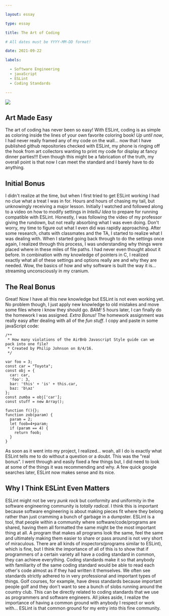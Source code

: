 ```yaml
---

layout: essay

type: essay

title: The Art of Coding

# All dates must be YYYY-MM-DD format!

date: 2021-09-22

labels:

  - Software Engineering
  - javaScript
  - ESLint
  - Coding Standards

---
```


<img class="ui tiny left circular floated image" src="../../proff_port_backup/images/ESLint.png">


## Art Made Easy

The art of coding has never been so easy! With ESLint, coding is as simple as coloring inside the lines of your own favorite coloring book! *Up until now*, I had never really framed any of my code on the wall... now that I have published github repositories checked with ESLint, my phone is ringing off the hook from art collectors wanting to print my code for display at fancy dinner parties!!! Even though this might be a fabrication of the truth, my overall point is that now I can meet the standard and I barely have to do anything.

## Initial Bonus

I didn't realize at the time, but when I first tried to get ESLint working I had no clue what a treat I was in for. Hours and hours of chasing my tail, but unknowingly receiving a major lesson. Initially I watched and followed along to a video on how to modify settings in *IntelliJ Idea* to prepare for running compatible with ESLint. Honestly, I was following the video of my professor giving the rundown, but not really absorbing what I was even doing. Don't worry, my time to figure out what I even did was rapidly approaching. After some research, chats with classmates and the TA, I started to realize what I was dealing with. When I started going back through to do the settings once again, I realized through this process, I was understanding why things were placed where in these miles of file paths. I had never even thought about it before. In combination with my knowledge of pointers in C, I realized exactly what all of these settings and options really are and why they are needed. Wow, the basics of how and why  software is built the way it is... streaming unconsciously in my cranium. 

## The Real Bonus

Great! Now I have all this new knowledge but ESLint is not even working yet. No problem though, I just apply new knowledge to old mistakes and move some files where i know they should go. *BAM!* 5 hours later, I can finally do the homework I was assigned. *Extra Bonus!* The homework assignment was really easy after dealing with all of the *fun stuff*. I copy and paste in some javaScript code:

```
/**
 * How many violations of the AirBnb Javascript Style guide can we pack into one file?
 * Created by Philip Johnson on 8/4/16.
 */

var foo = 3;
const car = "Toyota";
const obj = {
  car: car,
  'foo': 3,
  bar: 'this' + 'is' + this.car,
  baz: 'b\az'
};
const zumba = obj['car'];
const stuff = new Array();

function f(){};
function zob(param) {
  param = 2;
  let foob=4+param;
  if (param == 4) {
    return foob;
  }
}

```

As soon as it went into my project, I realized... woah, all I do is exactly what ESLint tells me to do without a question or a doubt. This was the "real bonus". I went through and easily fixed a few things but, I did need to look at some of the things it was recommending and why. A few quick google searches later, ESLint now makes sense and its nice.

## Why I Think ESLint Even Matters

ESLint might not be very *punk rock* but conformity and uniformity in the software engineering community is *totally radical*. I think this is important because software engineering is about making pieces fit where they belong rather than just cramming a bunch of garbage in a dumpster. ESLint is a tool, that people within a community where software/code/programs are shared, having them all formatted the same might be the most important thing at all. A program that makes all programs look the same, feel the same and ultimately making them easier to share or pass around is not very short of miraculous. There are all kinds of inspectors(programs similar to ESLint), which is fine, but I think the importance of all of this is to show that if programmers of a certain variety all have a coding standard in common, they can achieve everything. Coding standards make it so that anybody with familiarity of the same coding standard would be able to read each other's code almost as if they had written it themselves. We often see standards strictly adhered to in very professional and important types of things. Golf courses, for example, have dress standards because important people golf and they don't want to see a bunch of slobs running around the country club. This can be directly related to coding standards that we use as programmers and software engineers. All jokes aside, I realize the importance of having a common ground with anybody I respect or work with... ESLint is that common ground for my entry into this fine community.
